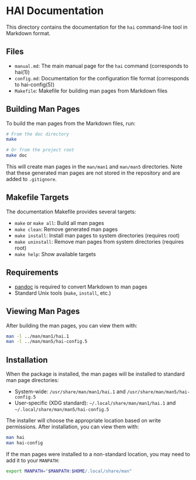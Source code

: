 # HAI Documentation

This directory contains the documentation for the `hai` command-line tool in Markdown format.

## Files

- `manual.md`: The main manual page for the `hai` command (corresponds to hai(1))
- `config.md`: Documentation for the configuration file format (corresponds to hai-config(5))
- `Makefile`: Makefile for building man pages from Markdown files

## Building Man Pages

To build the man pages from the Markdown files, run:

```bash
# From the doc directory
make

# Or from the project root
make doc
```

This will create man pages in the `man/man1` and `man/man5` directories. Note that these generated man pages are not stored in the repository and are added to `.gitignore`.

## Makefile Targets

The documentation Makefile provides several targets:

- `make` or `make all`: Build all man pages
- `make clean`: Remove generated man pages
- `make install`: Install man pages to system directories (requires root)
- `make uninstall`: Remove man pages from system directories (requires root)
- `make help`: Show available targets

## Requirements

- [pandoc](https://pandoc.org/) is required to convert Markdown to man pages
- Standard Unix tools (`make`, `install`, etc.)

## Viewing Man Pages

After building the man pages, you can view them with:

```bash
man -l ../man/man1/hai.1
man -l ../man/man5/hai-config.5
```

## Installation

When the package is installed, the man pages will be installed to standard man page directories:

- System-wide: `/usr/share/man/man1/hai.1` and `/usr/share/man/man5/hai-config.5`
- User-specific (XDG standard): `~/.local/share/man/man1/hai.1` and `~/.local/share/man/man5/hai-config.5`

The installer will choose the appropriate location based on write permissions. After installation, you can view them with:

```bash
man hai
man hai-config
```

If the man pages were installed to a non-standard location, you may need to add it to your `MANPATH`:

```bash
export MANPATH="$MANPATH:$HOME/.local/share/man"
```
